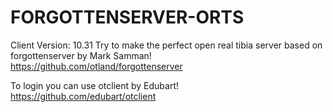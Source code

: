 FORGOTTENSERVER-ORTS
====================
Client Version: 10.31
Try to make the perfect open real tibia server based on forgottenserver by Mark Samman!
https://github.com/otland/forgottenserver

To login you can use otclient by Edubart!
https://github.com/edubart/otclient

